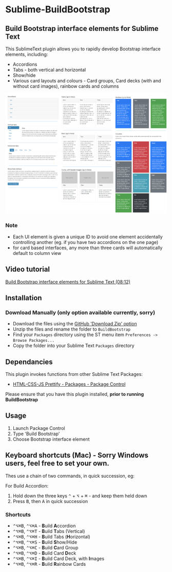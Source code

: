 # Sublime-BuildBootstrap

## Build Bootstrap interface elements for Sublime Text

This SublimeText plugin allows you to rapidly develop Bootstrap interface elements, including:

* Accordions
* Tabs - both vertical and horizontal
* Show/hide
* Various card layouts and colours - Card groups, Card decks (with and without card images), rainbow cards and columns


![Screencapture](tests/screencap.png)


### Note

* Each UI element is given a unique ID to avoid one element accidentally controlling another (eg. if you have two accordions on the one page)
* for card based interfaces, any more than three cards will automatically default to column view


## Video tutorial

[Build Bootstrap interface elements for Sublime Text (08:12)](https://www.youtube.com/embed/Z8MGYE1QJCc?rel=0)

## Installation

### Download Manually (only option available currently, sorry)

* Download the files using the [GitHub 'Download Zip' option](https://github.com/BirdyOz/Sublime-BuildBanner/archive/refs/heads/master.zip)
* Unzip the files and rename the folder to `BuildBootstrap`
* Find your `Packages` directory using the ST menu item  `Preferences -> Browse Packages...`
* Copy the folder into your Sublime Text `Packages` directory

## Dependancies

This plugin invokes functions from other Sublime Text Packages:

<ul>
    <li><a href="https://packagecontrol.io/packages/HTML-CSS-JS%20Prettify" target="_blank">HTML-CSS-JS Prettify - Packages - Package Control</a></li>
</ul>

Please ensure that you have this plugin installed, **prior to running BuildBootstrap**

## Usage

1. Launch Package Control
2. Type 'Build Bootstrap'
3. Choose Bootstrap interface element

## Keyboard shortcuts (Mac) - Sorry Windows users, feel free to set your own.

Thes use a chain of two commands, in quick succession, eg:

For Build Accordion:

1. Hold down the three keys <kbd>⌃</kbd> + <kbd>⌥</kbd> + <kbd>⌘</kbd> - and keep them held down
2. Press <kbd>B</kbd>, then <kbd>A</kbd> in quick succession

### Shortcuts

* <kbd>⌃</kbd><kbd>⌥</kbd><kbd>⌘</kbd><kbd>B</kbd>, <kbd>⌃</kbd><kbd>⌥</kbd><kbd>⌘</kbd><kbd>A</kbd>  - **B**uild **A**ccordion
* <kbd>⌃</kbd><kbd>⌥</kbd><kbd>⌘</kbd><kbd>B</kbd>, <kbd>⌃</kbd><kbd>⌥</kbd><kbd>⌘</kbd><kbd>T</kbd>  - **B**uild **T**abs (Vertical)
* <kbd>⌃</kbd><kbd>⌥</kbd><kbd>⌘</kbd><kbd>B</kbd>, <kbd>⌃</kbd><kbd>⌥</kbd><kbd>⌘</kbd><kbd>H</kbd>  - **B**uild Tabs (**H**orizontal)
* <kbd>⌃</kbd><kbd>⌥</kbd><kbd>⌘</kbd><kbd>B</kbd>, <kbd>⌃</kbd><kbd>⌥</kbd><kbd>⌘</kbd><kbd>S</kbd>  - **B**uild **S**how/Hide
* <kbd>⌃</kbd><kbd>⌥</kbd><kbd>⌘</kbd><kbd>B</kbd>, <kbd>⌃</kbd><kbd>⌥</kbd><kbd>⌘</kbd><kbd>C</kbd>  - **B**uild **C**ard Group
* <kbd>⌃</kbd><kbd>⌥</kbd><kbd>⌘</kbd><kbd>B</kbd>, <kbd>⌃</kbd><kbd>⌥</kbd><kbd>⌘</kbd><kbd>D</kbd>  - **B**uild Card **D**eck
* <kbd>⌃</kbd><kbd>⌥</kbd><kbd>⌘</kbd><kbd>B</kbd>, <kbd>⌃</kbd><kbd>⌥</kbd><kbd>⌘</kbd><kbd>I</kbd>  - **B**uild Card Deck, with **I**mages
* <kbd>⌃</kbd><kbd>⌥</kbd><kbd>⌘</kbd><kbd>B</kbd>, <kbd>⌃</kbd><kbd>⌥</kbd><kbd>⌘</kbd><kbd>R</kbd>  - **B**uild **R**ainbow Cards